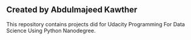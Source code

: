 ## Created by Abdulmajeed Kawther

This repository contains projects did for Udacity Programming For Data Science Using Python Nanodegree.
